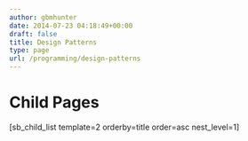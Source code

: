 ```yaml
---
author: gbmhunter
date: 2014-07-23 04:18:49+00:00
draft: false
title: Design Patterns
type: page
url: /programming/design-patterns
---
```


# Child Pages




[sb_child_list template=2 orderby=title order=asc nest_level=1]
